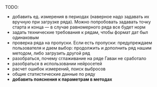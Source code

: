 TODO:
- добавить ед. измерения  в периодах (наверное надо задавать их вручную при загрузке ряда). Можно попробовать задавать точку старта и конца — в случае равномерного ряда все будет норм
- задать технические требования к рядам, чтобы формат дат был одинаковым
- проверка ряда на пропуски. Если есть пропуски: предупреждаем пользователя и даем выбор: продолжить и дополнить ряд нашим методом, либо загрузить другой ряд
- разобраться, почему сглаживание на ряде Гаваи не сработало
- разобраться в использовании нейросетей
- расчет ошибок измерений, поиск выбросов
- общие статистические данные по ряду
- **добавить пояснения к параметрам в методах**
